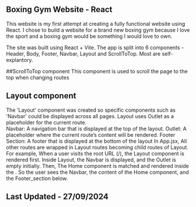 ## Boxing Gym Website - React 

This website is my first attempt at creating a fully functional website using React. 
I chose to build a website for a brand new boxing gym because I love the sport and a boxing gym would be something I would love to own. 

The site was built using React + Vite. 
The app is split into 6 components - Header, Body, Footer, Navbar, Layout and ScrollToTop.  Most are self-explantory. 

##ScrollToTop component 
This component is used to scroll the page to the top when changing routes 


## Layout component 

The 'Layout' component was created so specific components such as 'Navbar' could be displayed across all pages. 
Layout uses Outlet as a placeholder for the current route.  
    Navbar: A navigation bar that is displayed at the top of the layout.
    Outlet: A placeholder where the current route’s content will be rendered.
    Footer Section: A footer that is displayed at the bottom of the layout
In App.jsx, 
All other routes are wrapped in Layout routes becoming child routes of Layout. 
For example, When a user visits the root URL (/), the Layout component is rendered first. Inside Layout, the Navbar is displayed, and the Outlet is empty initially. Then, The Home component is matched and rendered inside the <Outlet />. So the user sees the Navbar, the content of the Home component, and the Footer_section below.

## Last Updated - 27/09/2024 
